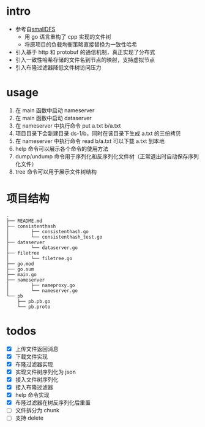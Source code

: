 # intro

* 参考自[smallDFS](https://github.com/oneman233/smallDFS)
    * 用 go 语言重构了 cpp 实现的文件树
    * 将原项目的负载均衡策略直接替换为一致性哈希
* 引入基于 http 和 protobuf 的通信机制，真正实现了分布式
* 引入一致性哈希存储的文件名到节点的映射，支持虚拟节点
* 引入布隆过滤器降低文件树访问压力

# usage

1. 在 main 函数中启动 nameserver
2. 在 main 函数中启动 dataserver
3. 在 nameserver 中执行命令 put a.txt b/a.txt
4. 项目目录下会新建目录 ds-1/b，同时在该目录下生成 a.txt 的三份拷贝
5. 在 nameserver 中执行命令 read b/a.txt 可以下载 a.txt 到本地
6. help 命令可以展示各个命令的使用方法
7. dump/undump 命令用于序列化和反序列化文件树（正常退出时自动保存序列化文件）
8. tree 命令可以用于展示文件树结构

# 项目结构
```text
.
├── README.md
├── consistenthash
│        ├── consistenthash.go
│        └── consistenthash_test.go
├── dataserver
│        └── dataserver.go
├── filetree
│        └── filetree.go
├── go.mod
├── go.sum
├── main.go
├── nameserver
│        ├── nameproxy.go
│        └── nameserver.go
└── pb
    ├── pb.pb.go
    └── pb.proto
```

# todos

- [x] 上传文件返回消息
- [x] 下载文件实现
- [x] 布隆过滤器实现
- [x] 实现文件树序列化为 json
- [x] 接入文件树序列化
- [x] 接入布隆过滤器
- [x] help 命令实现
- [x] 布隆过滤器在树反序列化后重置
- [ ] 文件拆分为 chunk
- [ ] 支持 delete
